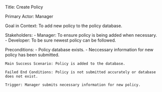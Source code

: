 Title: Create Policy

Primary Actor: Manager

Goal in Context: To add new policy to the policy database.

Stakeholders: 
    - Manager: To ensure policy is being added when necessary.
    - Developer: To be sure newest policy can be followed.
  
  Preconditions: 
    - Policy database exists.
    - Neccessary information for new policy has been submitted.
    
    Main Success Scenario: Policy is added to the database.
    
    Failed End Conditions: Policy is not submitted accurately or database does not exist.
    
    Trigger: Manager submits necessary information for new policy.
